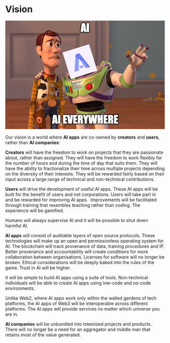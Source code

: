# Vision

![](./assets/ai_everywhere.png)

Our vision is a world where **AI apps** are co-owned by **creators** and **users**, rather than **AI companies**:

**Creators** will have the freedom to work on projects that they are passionate about, rather than assigned. They will have the freedom to work flexibly for the number of hours and during the time of day that suits them. They will have the ability to fractionalize their time across multiple projects depending on the diversity of their interests. They will be rewarded fairly based on their input across a large range of technical and non-technical contributions.

**Users** will drive the development of useful AI apps. These AI apps will be built for the benefit of users and not corporations. Users will take part in and be rewarded for improving AI apps.  Improvements will be facilitated through training that resembles teaching rather than coding. The experience will be gamified.

Humans will always supervise AI and it will be possible to shut down harmful AI.

**AI apps** will consist of auditable layers of open source protocols. These technologies will make up an open and permissionless operating system for AI. The blockchain will track provenance of data, training procedures and IP. Better provenance and accountability will create conditions for more collaboration between organisations. Licenses for software will no longer be broken. Ethical considerations will be deeply baked into the rules of the game. Trust in AI will be higher.

It will be simple to build AI apps using a suite of tools. Non-technical individuals will be able to create AI apps using low-code and no-code environments.

Unlike Web2, where AI apps work only within the walled gardens of tech platforms, the AI apps of Web3 will be interoperable across different platforms. The AI apps will provide services no matter which universe you are in.

**AI companies** will be unbundled into tokenized projects and products. There will no longer be a need for an aggregator and middle man that retains most of the value generated.